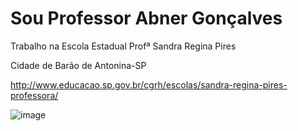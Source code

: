 # Sou Professor Abner Gonçalves



Trabalho na Escola Estadual Profª Sandra Regina Pires

Cidade de Barão de Antonina-SP

http://www.educacao.sp.gov.br/cgrh/escolas/sandra-regina-pires-professora/




![image](https://github.com/ProfAbner/Prof-Abner/assets/169842470/df8cb2fc-2e91-4cb5-a465-76834ac2c3a4)



